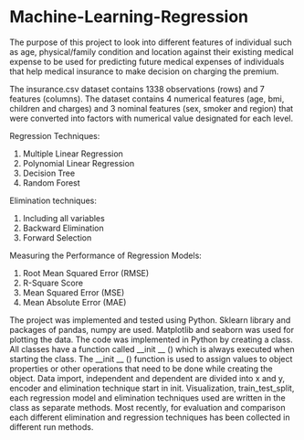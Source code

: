 # Machine-Learning-Regression
The purpose of this project to look into different features of individual such as age, physical/family condition and location against their existing medical expense to be used for predicting future medical expenses of individuals that help medical insurance to make decision on charging the premium.

The insurance.csv dataset contains 1338 observations (rows) and 7 features (columns). The dataset contains 4 numerical features (age, bmi, children and charges) and 3 nominal features (sex, smoker and region) that were converted into factors with numerical value designated for each level.

Regression Techniques:
1) Multiple Linear Regression
2) Polynomial Linear Regression
3) Decision Tree
4) Random Forest

Elimination techniques:
1) Including all variables
2) Backward Elimination
3) Forward Selection

Measuring the Performance of Regression Models:
1) Root Mean Squared Error (RMSE)
2) R-Square Score
3) Mean Squared Error (MSE)
4) Mean Absolute Error (MAE)

The project was implemented and tested using Python. Sklearn library and packages of pandas, numpy are used. Matplotlib and seaborn was used for plotting the data.
The code was implemented in Python by creating a class. All classes have a function called __init __ () which is always executed when starting the class. 
The __init __ () function is used to assign values to object properties or other operations that need to be done while creating the object. 
Data import, independent and dependent are divided into x and y, encoder and elimination technique start in init.
Visualization, train_test_split, each regression model and elimination techniques used are written in the class as separate methods.
Most recently, for evaluation and comparison each different elimination and regression techniques has been collected in different run methods.
